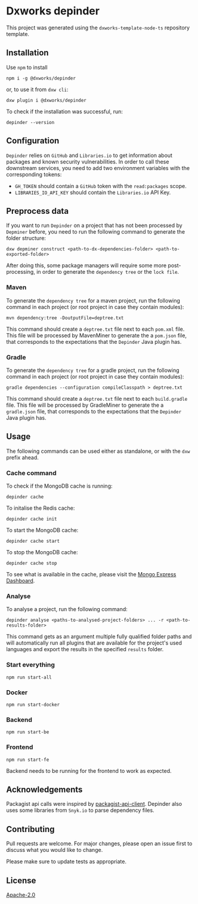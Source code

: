 # Dxworks depinder

This project was generated using the `dxworks-template-node-ts` repository template.

## Installation

Use `npm` to install

```shell
npm i -g @dxworks/depinder
```

or, to use it from `dxw cli`:

```shell
dxw plugin i @dxworks/depinder
```

To check if the installation was successful, run:

```shell
depinder --version
```

## Configuration
`Depinder` relies on `GitHub` and `Libraries.io` to get information about packages and known security vulnerabilities. In order to call these downstream services, you need to add two environment variables with the corresponding tokens:
- `GH_TOKEN` should contain a `GitHub` token with the `read:packages` scope.
- `LIBRARIES_IO_API_KEY` should contain the `Libraries.io` API Key.

## Preprocess data
If you want to run `Depinder` on a project that has not been processed by `Depminer` before, 
you need to run the following command to generate the folder structure:

```shell
dxw depminer construct <path-to-dx-dependencies-folder> <path-to-exported-folder>
```

After doing this, some package managers will require some more post-processing, in order to generate the `dependency tree` or the `lock file`.

### Maven
To generate the `dependency tree` for a maven project, run the following command in each project (or root project in case they contain modules):

```shell
mvn dependency:tree -DoutputFile=deptree.txt
```
This command should create a `deptree.txt` file next to each `pom.xml` file.
This file will be processed by MavenMiner to generate the a `pom.json` file, that corresponds to the expectations that the `Depinder` Java plugin has.


### Gradle
To generate the `dependency tree` for a gradle project, run the following command in each project (or root project in case they contain modules):

```shell
gradle dependencies --configuration compileClasspath > deptree.txt
```
This command should create a `deptree.txt` file next to each `build.gradle` file.
This file will be processed by GradleMiner to generate the a `gradle.json` file, that corresponds to the expectations that the `Depinder` Java plugin has.

## Usage
The following commands can be used either as standalone, or with the `dxw` prefix ahead.

### Cache command

To check if the MongoDB cache is running:
```shell
depinder cache
```

To initalise the Redis cache:
```shell
depinder cache init
```

To start the MongoDB cache:
```shell
depinder cache start
```

To stop the MongoDB cache:
```shell
depinder cache stop
```

To see what is available in the cache, please visit the [Mongo Express Dashboard](http://localhost:8002/).

### Analyse
To analyse a project, run the following command:

```shell
depinder analyse <paths-to-analysed-project-folders> ... -r <path-to-results-folder>
```
This command gets as an argument multiple fully qualified folder paths and will automatically run all plugins that are available for the project's used languages 
and export the results in the specified `results` folder.

### Start everything
```shell
npm run start-all
```

### Docker
```shell
npm run start-docker
```

### Backend
```shell
npm run start-be
```

### Frontend
```shell
npm run start-fe
```
Backend needs to be running for the frontend to work as expected.

## Acknowledgements

Packagist api calls were inspired by [packagist-api-client](https://www.npmjs.com/package/packagist-api-client).
Depinder also uses some libraries from `Snyk.io` to parse dependency files.

## Contributing

Pull requests are welcome. For major changes, please open an issue first to discuss what you would like to change.

Please make sure to update tests as appropriate.

## License

[Apache-2.0](https://choosealicense.com/licenses/apache)
